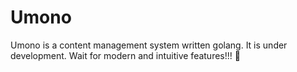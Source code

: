 # Umono

Umono is a content management system written golang. It is under development. Wait for modern and intuitive features!!! 🥳
